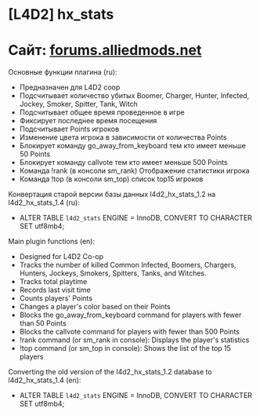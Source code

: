 # [L4D2] hx_stats
Сайт: [forums.alliedmods.net](https://forums.alliedmods.net/showthread.php?t=298535)
===========

Основные функции плагина (ru):
* Предназначен для L4D2 coop
* Подсчитывает количество убитых Boomer, Charger, Hunter, Infected, Jockey, Smoker, Spitter, Tank, Witch
* Подсчитывает общее время проведенное в игре
* Фиксирует последнее время посещения
* Подсчитывает Points игроков
* Изменение цвета игрока в зависимости от количества Points
* Блокирует команду go_away_from_keyboard тем кто имеет меньше 50 Points
* Блокирует команду callvote тем кто имеет меньше 500 Points
* Команда !rank (в консоли sm_rank) Отображение статистики игрока
* Команда !top (в консоли sm_top) список top15 игроков

Конвертация старой версии базы данных l4d2_hx_stats_1.2 на l4d2_hx_stats_1.4 (ru):
* ALTER TABLE `l4d2_stats` ENGINE = InnoDB, CONVERT TO CHARACTER SET utf8mb4;

Main plugin functions (en):
* Designed for L4D2 Co-op
* Tracks the number of killed Common Infected, Boomers, Chargers, Hunters, Jockeys, Smokers, Spitters, Tanks, and Witches.
* Tracks total playtime
* Records last visit time
* Counts players' Points
* Changes a player's color based on their Points
* Blocks the go_away_from_keyboard command for players with fewer than 50 Points
* Blocks the callvote command for players with fewer than 500 Points
* !rank command (or sm_rank in console): Displays the player's statistics
* !top command (or sm_top in console): Shows the list of the top 15 players

Converting the old version of the l4d2_hx_stats_1.2 database to l4d2_hx_stats_1.4 (en):
* ALTER TABLE `l4d2_stats` ENGINE = InnoDB, CONVERT TO CHARACTER SET utf8mb4;